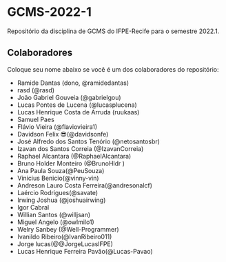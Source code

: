 # GCMS-2022-1
Repositório da disciplina de GCMS do IFPE-Recife para o semestre 2022.1.

## Colaboradores
Coloque seu nome abaixo se você é um dos colaboradores do repositório:
* Ramide Dantas (dono, @ramidedantas)
* rasd (@rasd)
* João Gabriel Gouveia (@gabrielgou)
* Lucas Pontes de Lucena (@lucasplucena)
* Lucas Henrique Costa de Arruda (ruukaas)
* Samuel Paes
* Flávio Vieira (@flaviovieira1)
* Davidson Felix 😎(@davidsonfe)
* José Alfredo dos Santos Tenório (@netosantosbr)
* Izavan dos Santos Correia (@IzavanCorreia)
* Raphael Alcantara (@RaphaelAlcantara)
* Bruno Holder Monteiro (@BrunoHldr )
* Ana Paula Souza(@PeuSouza)
* Vinicius Benicio(@vinny-vin)
* Andreson Lauro Costa Ferreira(@andresonalcf)
* Laércio Rodrigues(@savate)
* Irwing Joshua (@joshuairwing)
* Igor Cabral
* Willian Santos (@willjsan)
* Miguel Angelo (@owlmilo1)
* Welry Sanbey (@Well-Programmer)
* Ivanildo Ribeiro(@IvanRibeiro011)
* Jorge lucas(@@JorgeLucasIFPE)
* Lucas Henrique Ferreira Pavão(@Lucas-Pavao)
